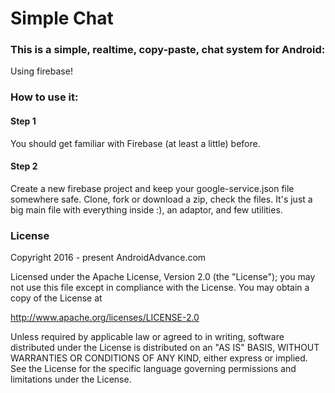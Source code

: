Simple Chat
===========

### This is a simple, realtime, copy-paste, chat system for Android:

Using firebase!

### How to use it:

#### Step 1

You should get familiar with Firebase (at least a little) before.

#### Step 2

Create a new firebase project and keep your google-service.json file somewhere safe.
Clone, fork or download a zip, check the files. It's just a big main file with everything inside :), an adaptor, and few utilities.


### License 

Copyright 2016 - present AndroidAdvance.com

Licensed under the Apache License, Version 2.0 (the "License");
you may not use this file except in compliance with the License.
You may obtain a copy of the License at

   http://www.apache.org/licenses/LICENSE-2.0

Unless required by applicable law or agreed to in writing, software
distributed under the License is distributed on an "AS IS" BASIS,
WITHOUT WARRANTIES OR CONDITIONS OF ANY KIND, either express or implied.
See the License for the specific language governing permissions and
limitations under the License.